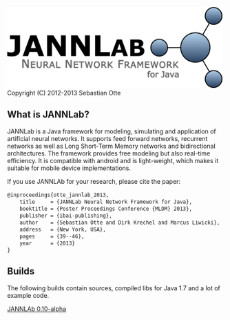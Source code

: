 <img src="misc/logo/jannlab_logo.png" alt="JANNLab logo" width="500" height="187">
Copyright (C) 2012-2013 Sebastian Otte

## What is JANNLab?

JANNLab is a Java framework for modeling, simulating and application of artificial neural networks. It supports feed forward networks, recurrent networks as well as Long Short-Term Memory networks and bidirectional architectures. The framework provides free modeling but also real-time efficiency. It is compatible with android and is
light-weight, which makes it suitable for mobile device implementations.

If you use JANNLAb for your research, please cite the paper:

    @inproceedings{otte_jannlab_2013,
        title     = {JANNLab Neural Network Framework for Java},
        booktitle = {Poster Proceedings Conference {MLDM} 2013},
        publisher = {ibai-publishing},
        author    = {Sebastian Otte and Dirk Krechel and Marcus Liwicki},
        address   = {New York, USA},
        pages     = {39--46},
        year      = {2013}
    }



## Builds

The following builds contain sources, compiled libs for Java 1.7 and a lot of example code.

[JANNLAb 0.10-alpha](https://github.com/JANNLab/JANNLab/blob/master/builds/jannlab-0.10-alpha.tar.gz?raw=true)
